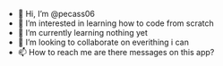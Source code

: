 - 👋 Hi, I’m @pecass06
- 👀 I’m interested in learning how to code from scratch
- 🌱 I’m currently learning nothing yet
- 💞️ I’m looking to collaborate on everithing i can 
- 📫 How to reach me are there messages on this app?

<!---
pecass06/pecass06 is a ✨ special ✨ repository because its `README.md` (this file) appears on your GitHub profile.
You can click the Preview link to take a look at your changes.
--->
